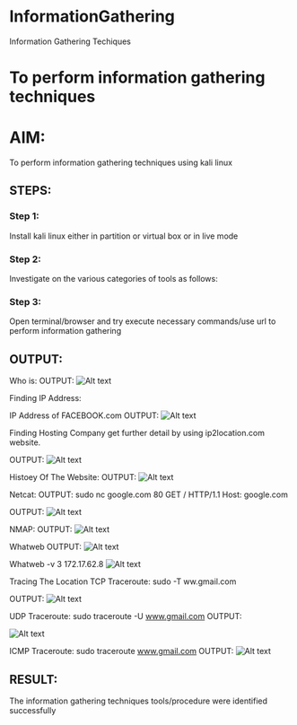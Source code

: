 # InformationGathering
Information Gathering Techiques

# To perform information gathering techniques

# AIM:

To perform information gathering techniques using kali linux 

## STEPS:

### Step 1:

Install kali linux either in partition or virtual box or in live mode

### Step 2:

Investigate on the various categories of tools as follows:

### Step 3:
Open terminal/browser and try execute necessary commands/use url to perform information gathering


## OUTPUT:
Who is:
OUTPUT:
![Alt text](image.png)

Finding IP Address:

IP Address of FACEBOOK.com
OUTPUT:
![Alt text](image-9.png)

Finding Hosting Company
get further detail by using ip2location.com website.

OUTPUT:
![Alt text](image-1.png)

Histoey Of The Website:
OUTPUT:
![Alt text](image-2.png)


Netcat:
OUTPUT:
sudo nc google.com 80
GET / HTTP/1.1
Host: google.com

OUTPUT:
![Alt text](image-3.png)

NMAP:
OUTPUT:
![Alt text](image-4.png)

Whatweb
OUTPUT:
![Alt text](image-5.png)

Whatweb -v 3 172.17.62.8
![Alt text](<meta connect.png>)

Tracing The Location
TCP Traceroute:
sudo -T ww.gmail.com

OUTPUT:
![Alt text](<sudo traceroute-1.png>)

UDP Traceroute:
sudo traceroute -U www.gmail.com
OUTPUT:

![Alt text](image-7.png)

ICMP Traceroute:
sudo traceroute  www.gmail.com
OUTPUT:
![Alt text](image-8.png)



## RESULT:
The information gathering techniques tools/procedure were  identified successfully
